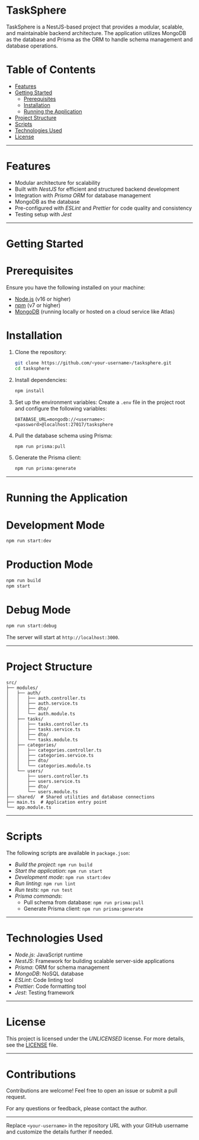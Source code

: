 # TaskSphere

TaskSphere is a NestJS-based project that provides a modular, scalable, and maintainable backend architecture. The application utilizes MongoDB as the database and Prisma as the ORM to handle schema management and database operations.

# Table of Contents

- [Features](#features)
- [Getting Started](#getting-started)
  - [Prerequisites](#prerequisites)
  - [Installation](#installation)
  - [Running the Application](#running-the-application)
- [Project Structure](#project-structure)
- [Scripts](#scripts)
- [Technologies Used](#technologies-used)
- [License](#license)

---

# Features

- Modular architecture for scalability
- Built with *NestJS* for efficient and structured backend development
- Integration with *Prisma ORM* for database management
- MongoDB as the database
- Pre-configured with *ESLint* and *Prettier* for code quality and consistency
- Testing setup with *Jest*

---

# Getting Started

# Prerequisites

Ensure you have the following installed on your machine:

- [Node.js](https://nodejs.org/) (v16 or higher)
- [npm](https://www.npmjs.com/) (v7 or higher)
- [MongoDB](https://www.mongodb.com/) (running locally or hosted on a cloud service like Atlas)

# Installation

1. Clone the repository:
   ```bash
   git clone https://github.com/<your-username>/tasksphere.git
   cd tasksphere
   ```

2. Install dependencies:
   ```bash
   npm install
   ```

3. Set up the environment variables:
   Create a `.env` file in the project root and configure the following variables:
   ```env
   DATABASE_URL=mongodb://<username>:<password>@localhost:27017/tasksphere
   ```

4. Pull the database schema using Prisma:
   ```bash
   npm run prisma:pull
   ```

5. Generate the Prisma client:
   ```bash
   npm run prisma:generate
   ```

---

# Running the Application

# Development Mode
```bash
npm run start:dev
```

# Production Mode
```bash
npm run build
npm start
```

# Debug Mode
```bash
npm run start:debug
```

The server will start at `http://localhost:3000`.

---

# Project Structure

```
src/
├── modules/
│   ├── auth/
│   │   ├── auth.controller.ts
│   │   ├── auth.service.ts
│   │   ├── dto/
│   │   └── auth.module.ts
│   ├── tasks/
│   │   ├── tasks.controller.ts
│   │   ├── tasks.service.ts
│   │   ├── dto/
│   │   └── tasks.module.ts
│   ├── categories/
│   │   ├── categories.controller.ts
│   │   ├── categories.service.ts
│   │   ├── dto/
│   │   └── categories.module.ts
│   └── users/
│       ├── users.controller.ts
│       ├── users.service.ts
│       ├── dto/
│       └── users.module.ts
├── shared/  # Shared utilities and database connections
├── main.ts  # Application entry point
└── app.module.ts
```

---

# Scripts

The following scripts are available in `package.json`:

- *Build the project*: `npm run build`
- *Start the application*: `npm run start`
- *Development mode*: `npm run start:dev`
- *Run linting*: `npm run lint`
- *Run tests*: `npm run test`
- *Prisma commands*:
  - Pull schema from database: `npm run prisma:pull`
  - Generate Prisma client: `npm run prisma:generate`

---

# Technologies Used

- *Node.js*: JavaScript runtime
- *NestJS*: Framework for building scalable server-side applications
- *Prisma*: ORM for schema management
- *MongoDB*: NoSQL database
- *ESLint*: Code linting tool
- *Prettier*: Code formatting tool
- *Jest*: Testing framework

---

# License

This project is licensed under the *UNLICENSED* license. For more details, see the [LICENSE](LICENSE) file.

---

# Contributions

Contributions are welcome! Feel free to open an issue or submit a pull request.  

For any questions or feedback, please contact the author.

---

Replace `<your-username>` in the repository URL with your GitHub username and customize the details further if needed.